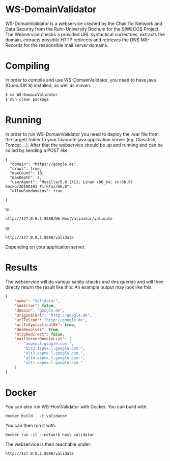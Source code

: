 # WS-DomainValidator
WS-DomainValidator is a webservice created by the Chair for Network and Data Security from the Ruhr-University Bochum for the SIWECOS Project. The Webservice checks a provided URL syntactical correctnes, extracts the domain, extracts possible HTTP redirects and retrieves the DNS MX-Records for the responsible mail server domains.

# Compiling
In order to compile and use WS-DomainValidator, you need to have java (OpenJDK 8) installed, as well as maven.

```bash
$ cd WS-DomainValidator
$ mvn clean package

```

# Running
In order to run WS-DomainValidator you need to deploy the .war file from the target/ folder to your favourite java application server (eg. Glassfish, Tomcat ...). After that the webservice should be up and running and can be called by sending a POST like
```
{
  "domain": "https://google.de",
  "crawl": true,
  "maxCount": 10,
  "maxDepth": 2,
  "userAgent": "Mozilla/5.0 (X11; Linux x86_64; rv:66.0) Gecko/20100101 Firefox/66.0",
  "allowSubdomains": true
  
}
```
to
```
http://127.0.0.1:8080/WS-HostValidator/validate
```

or 

```
http://127.0.0.1:8080/validate
```
Depending on your application server.

# Results
The webservice will do various sanity checks and dns queries and will then directy return the result like this: 
An example output may look like this:
```json
{
    "name": "Validator",
    "hasError": false,
    "domain": "google.de",
    "originalUrl": "http://google.de",
    "urlToScan": "http://google.de",
    "urlIsSyntacticalOk": true,
    "dnsResolves": true,
    "httpRedirect": false,
    "mailServerDomainList": [
        "aspmx.l.google.com.",
        "alt3.aspmx.l.google.com.",
        "alt2.aspmx.l.google.com.",
        "alt4.aspmx.l.google.com.",
        "alt1.aspmx.l.google.com."
    ]
}
```



# Docker
You can also run WS-HostValidator with Docker. You can build with:
```
docker build . -t validator
```
You can then run it with:
```
docker run -it --network host validator
```
The webservice is then reachable under:
```
http://127.0.0.1:8080/validate
```

